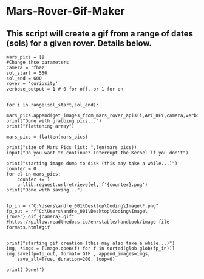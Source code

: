# Mars-Rover-Gif-Maker

## This script will create a gif from a range of dates (sols) for a given rover. Details below. 


    mars_pics = []
    #Change thse parameters
    camera = 'fhaz'
    sol_start = 550 
    sol_end = 600
    rover = 'curiosity'
    verbose_output = 1 # 0 for off, or 1 for on


    for i in range(sol_start,sol_end):
        mars_pics.append(get_images_from_mars_rover_apis(i,API_KEY,camera,verbose_output,rover))
    print("Done with grabbing pics...")
    print("flattening array")

    mars_pics = flatten(mars_pics)

    print("size of Mars Pics list: ",len(mars_pics))
    input("Do you want to continue? Interrupt the Kernel if you don't")

    print("starting image dump to disk (this may take a while...)")
    counter = 0
    for el in mars_pics:
        counter += 1
        urllib.request.urlretrieve(el, f'{counter}.png')
    print("Done with saving...")


    fp_in = r"C:\Users\andre_001\Desktop\Coding\Image\*.png"
    fp_out = rf"C:\Users\andre_001\Desktop\Coding\Image\{rover}_gif_{camera}.gif"
    #https://pillow.readthedocs.io/en/stable/handbook/image-file-formats.html#gif


    print("starting gif creation (this may also take a while...)")
    img, *imgs = [Image.open(f) for f in sorted(glob.glob(fp_in))]
    img.save(fp=fp_out, format='GIF', append_images=imgs,
        save_all=True, duration=200, loop=0)

    print('Done!')


